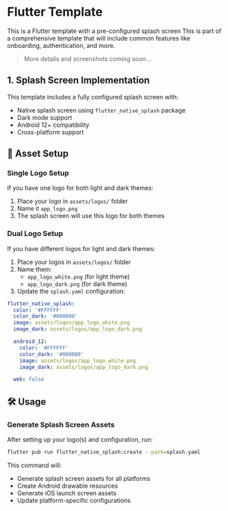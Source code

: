 # Flutter Template

This is a Flutter template with a pre-configured splash screen This is part of a comprehensive template that will include common features like onboarding, authentication, and more.

> More details and screenshots coming soon...

## 1. Splash Screen Implementation

This template includes a fully configured splash screen with:
- Native splash screen using `flutter_native_splash` package
- Dark mode support
- Android 12+ compatibility
- Cross-platform support

## 📁 Asset Setup

### Single Logo Setup
If you have one logo for both light and dark themes:
1. Place your logo in `assets/logos/` folder
2. Name it `app_logo.png`
3. The splash screen will use this logo for both themes

### Dual Logo Setup
If you have different logos for light and dark themes:
1. Place your logos in `assets/logos/` folder
2. Name them:
   - `app_logo_white.png` (for light theme)
   - `app_logo_dark.png` (for dark theme)
3. Update the `splash.yaml` configuration:

```yaml
flutter_native_splash:
  color: '#FFFFFF'
  color_dark: '#000000'
  image: assets/logos/app_logo_white.png
  image_dark: assets/logos/app_logo_dark.png

  android_12:
    color: '#FFFFFF'
    color_dark: '#000000'
    image: assets/logos/app_logo_white.png
    image_dark: assets/logos/app_logo_dark.png

  web: false
```
## 🛠️ Usage

### Generate Splash Screen Assets

After setting up your logo(s) and configuration, run:

```bash
flutter pub run flutter_native_splash:create --path=splash.yaml
```

This command will:
- Generate splash screen assets for all platforms
- Create Android drawable resources
- Generate iOS launch screen assets
- Update platform-specific configurations
